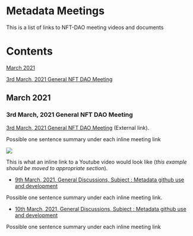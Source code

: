 # Metadata Meetings

This is a list of links to NFT-DAO meeting videos and documents

# Contents

[March 2021](#March-2021)

[3rd March, 2021 General NFT DAO Meeting](#an-intial-metadata-proposal)

## March 2021

### 3rd March, 2021 General NFT DAO Meeting

[3rd March, 2021 General NFT DAO Meeting](https://www.youtube.com/watch?v=_u7mcBvEwbQ) (External link).

Possible one sentence summary under each inline meeting link

[![](http://img.youtube.com/vi/_u7mcBvEwbQ/0.jpg)](http://www.youtube.com/watch?v=_u7mcBvEwbQ "NFT DAO Meeting 3/3/21")

This is what an inline link to a Youtube video would look like (*this example should be moved to appropriate section*).


* [9th March, 2021, General Discussions, Subject : Metadata github use and development](2021-03-09-Metadata-github.md)

Possible one sentence summary under each inline meeting link.

* [10th March, 2021, General Discussions, Subject : Metadata github use and development](2021-03-10-Metadata-github.md)

Possible one sentence summary under each inline meeting link
